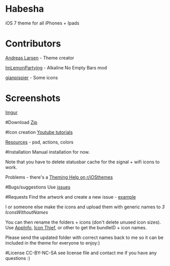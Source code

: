 # Habesha
iOS 7 theme for all iPhones + Ipads

# Contributors
[Andreas Larsen](http://www.andreaslarsen.dk) - Theme creator

[ImLemonPartying](http://www.reddit.com/user/ImLemonPartying) - Alkaline No Empty Bars mod

[gianpispier](https://github.com/gianpispier) - Some icons

# Screenshots
[Imgur](http://imgur.com/a/7uDxB)

#Download
[Zip](https://github.com/andreaslarsen/habesha/archive/master.zip)

#Icon creation
[Youtube tutorials](https://www.youtube.com/watch?v=Xu9YZSiugzg&list=PLu10KOqPpseQVdqkfgSX2C8liWPSGG0bb)

[Resources](https://github.com/andreaslarsen/habesha-resources) - psd, actions, colors

#Installation
Manual installation for now. 

Note that you have to delete statusbar cache for the signal + wifi icons to work.

Problems - there's a [Theming Help on r/iOSthemes](http://www.reddit.com/r/iOSthemes/)

#Bugs/suggestions
Use [issues](https://github.com/andreaslarsen/habesha/issues/)

#Requests
Find the artwork and create a new issue - [example](https://github.com/andreaslarsen/habesha/issues/5)

I or someone else make the icons and upload them with generic names to *3 IconsWithoutNames*

You can then rename the folders + icons (don't delete unused icon sizes). Use [AppInfo](http://cydia.saurik.com/package/com.mileskabal.appinfo/), [Icon Thief](http://cydia.saurik.com/package/com.troywagner.iconthief/), or other to get the bundleID + icon names.

Please send the updated folder with correct names back to me so it can be included in the theme for everyone to enjoy:)

#License
CC-BY-NC-SA see license file and contact me if you have any questions :)
